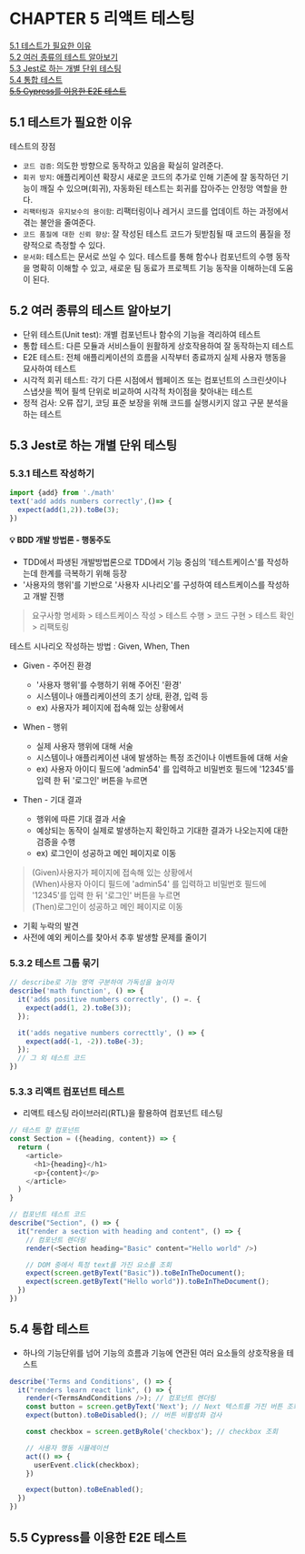 # CHAPTER 5 리액트 테스팅

[5.1 테스트가 필요한 이유](#51-테스트가-필요한-이유)  
[5.2 여러 종류의 테스트 알아보기](#52-여러-종류의-테스트-알아보기)  
[5.3 Jest로 하는 개별 단위 테스팅](#53-jest로-하는-개별-단위-테스팅)   
[5.4 통합 테스트 ](#54-통합-테스트)   
~~[5.5 Cypress를 이용한 E2E 테스트](#55-cypress를-이용한-e2e-테스트)~~

## 5.1 테스트가 필요한 이유
테스트의 장점
- `코드 검증`: 의도한 방향으로 동작하고 있음을 확실히 알려준다. 
- `회귀 방지`: 애플리케이션 확장시 새로운 코드의 추가로 인해 기존에 잘 동작하던 기능이 깨질 수 있으며(회귀), 자동화된 테스트는 회귀를 잡아주는 안정망 역할을 한다.
- `리팩터링과 유지보수의 용이함`: 리팩터링이나 레거시 코드를 업데이트 하는 과정에서 겪는 불안을 줄여준다. 
- `코드 품질에 대한 신뢰 향상`: 잘 작성된 테스트 코드가 뒷받침될 때 코드의 품질을 정량적으로 측정할 수 있다.
- `문서화`: 테스트는 문서로 쓰일 수 있다. 테스트를 통해 함수나 컴포넌트의 수행 동작을 명확히 이해할 수 있고, 새로운 팀 동료가 프로젝트 기능 동작을 이해하는데 도움이 된다.


## 5.2 여러 종류의 테스트 알아보기
- 단위 테스트(Unit test): 개별 컴포넌트나 함수의 기능을 격리하여 테스트
- 통합 테스트: 다른 모듈과 서비스들이 원활하게 상호작용하여 잘 동작하는지 테스트
- E2E 테스트: 전체 애플리케이션의 흐름을 시작부터 종료까지 실제 사용자 행동을 묘사하여 테스트
- 시각적 회귀 테스트: 각기 다른 시점에서 웹페이즈 또는 컴포넌트의 스크린샷이나 스냅샷을 찍어 필섹 단위로 비교하여 시각적 차이점을 찾아내는 테스트
- 정적 검사: 오류 잡기, 코딩 표준 보장을 위해 코드를 실행시키지 않고 구문 분석을 하는 테스트


## 5.3 Jest로 하는 개별 단위 테스팅
### 5.3.1 테스트 작성하기
```javascript
import {add} from './math'
text('add adds numbers correctly',()=> {
  expect(add(1,2)).toBe(3);
})
```

#### :bulb: BDD 개발 방법론 - 행동주도
- TDD에서 파생된 개발방법론으로 TDD에서 기능 중심의 '테스트케이스'를 작성하는데 한계를 극복하기 위해 등장
- '사용자의 행위'를 기반으로 '사용자 시나리오'를 구성하여 테스트케이스를 작성하고 개발 진행

> 요구사항 명세화 > 테스트케이스 작성 > 테스트 수행 > 코드 구현 > 테스트 확인 > 리팩토링

테스트 시나리오 작성하는 방법 : Given, When, Then
- Given - 주어진 환경
  - '사용자 행위'를 수행하기 위해 주어진 '환경'
  - 시스템이나 애플리케이션의 초기 상태, 환경, 입력 등
  - ex) 사용자가 페이지에 접속해 있는 상황에서

- When - 행위
  - 실제 사용자 행위에 대해 서술
  - 시스템이나 애플리케이션 내에 발생하는 특정 조건이나 이벤트들에 대해 서술
  - ex) 사용자 아이디 필드에 'admin54' 를 입력하고 비밀번호 필드에 '12345'를 입력 한 뒤 '로그인' 버튼을 누르면

- Then - 기대 결과
  - 행위에 따른 기대 결과 서술
  - 예상되는 동작이 실제로 발생하는지 확인하고 기대한 결과가 나오는지에 대한 검증을 수행
  - ex) 로그인이 성공하고 메인 페이지로 이동

> (Given)사용자가 페이지에 접속해 있는 상황에서    
> (When)사용자 아이디 필드에 'admin54' 를 입력하고 비밀번호 필드에 '12345'를 입력 한 뒤 '로그인' 버튼을 누르면   
> (Then)로그인이 성공하고 메인 페이지로 이동

- 기획 누락의 발견
- 사전에 예외 케이스를 찾아서 추후 발생할 문제를 줄이기

### 5.3.2 테스트 그룹 묶기
```javascript
// describe로 기능 영역 구분하여 가독성을 높이자
describe('math function', () => {
  it('adds positive numbers correctly', () =. {
    expect(add(1, 2).toBe(3));
  });

  it('adds negative numbers correcttly', () => {
    expect(add(-1, -2)).toBe(-3);
  });
  // 그 외 테스트 코드
})
```

### 5.3.3 리액트 컴포넌트 테스트
- 리액트 테스팅 라이브러리(RTL)을 활용하여 컴포넌트 테스팅

```javascript
// 테스트 할 컴포넌트
const Section = ({heading, content}) => {
  return (
    <article>
      <h1>{heading}</h1>
      <p>{content}</p>
    </article>
  )
}

// 컴포넌트 테스트 코드
describe("Section", () => {
  it("render a section with heading and content", () => {
    // 컴포넌트 렌더링
    render(<Section heading="Basic" content="Hello world" />)

    // DOM 중에서 특정 text를 가진 요소를 조회
    expect(screen.getByText("Basic")).toBeInTheDocument();
    expect(screen.getByText("Hello world")).toBeInTheDocument();
  })
})
```

## 5.4 통합 테스트
- 하나의 기능단위를 넘어 기능의 흐름과 기능에 연관된 여러 요소들의 상호작용을 테스트
```javascript
describe('Terms and Conditions', () => {
  it("renders learn react link", () => {
    render(<TermsAndConditions />); // 컴포넌트 렌더링
    const button = screen.getByText('Next'); // Next 텍스트를 가진 버튼 조회
    expect(button).toBeDisabled(); // 버튼 비활성화 검사

    const checkbox = screen.getByRole('checkbox'); // checkbox 조회

    // 사용자 행동 시뮬레이션
    act(() => {
      userEvent.click(checkbox);
    })

    expect(button).toBeEnabled();
  })
})
```

## 5.5 Cypress를 이용한 E2E 테스트
